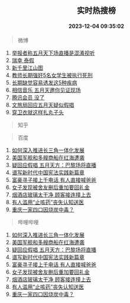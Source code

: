 <div align="center"><h2>实时热搜榜</h2><h4>2023-12-04 09:35:02</h4></div>

> 微博  

1. [举报者称五月天下场直播是混淆视听](https://s.weibo.com/weibo?q=%23%E4%B8%BE%E6%8A%A5%E8%80%85%E7%A7%B0%E4%BA%94%E6%9C%88%E5%A4%A9%E4%B8%8B%E5%9C%BA%E7%9B%B4%E6%92%AD%E6%98%AF%E6%B7%B7%E6%B7%86%E8%A7%86%E5%90%AC%23&t=31&band_rank=1&Refer=top)<br />
2. [瑞幸 泰假](https://s.weibo.com/weibo?q=%E7%91%9E%E5%B9%B8%20%E6%B3%B0%E5%81%87&t=31&band_rank=2&Refer=top)<br />
3. [新千里江山图](https://s.weibo.com/weibo?q=%23%E6%96%B0%E5%8D%83%E9%87%8C%E6%B1%9F%E5%B1%B1%E5%9B%BE%23&t=31&band_rank=3&Refer=top)<br />
4. [教师长期强奸5名女学生被执行死刑](https://s.weibo.com/weibo?q=%23%E6%95%99%E5%B8%88%E9%95%BF%E6%9C%9F%E5%BC%BA%E5%A5%B85%E5%90%8D%E5%A5%B3%E5%AD%A6%E7%94%9F%E8%A2%AB%E6%89%A7%E8%A1%8C%E6%AD%BB%E5%88%91%23&t=31&band_rank=4&Refer=top)<br />
5. [长期缺觉容易诱发这5种疾病](https://s.weibo.com/weibo?q=%23%E9%95%BF%E6%9C%9F%E7%BC%BA%E8%A7%89%E5%AE%B9%E6%98%93%E8%AF%B1%E5%8F%91%E8%BF%995%E7%A7%8D%E7%96%BE%E7%97%85%23&t=31&band_rank=5&Refer=top)<br />
6. [相信音乐 五月天邀你见证现场](https://s.weibo.com/weibo?q=%E7%9B%B8%E4%BF%A1%E9%9F%B3%E4%B9%90%20%E4%BA%94%E6%9C%88%E5%A4%A9%E9%82%80%E4%BD%A0%E8%A7%81%E8%AF%81%E7%8E%B0%E5%9C%BA&t=31&band_rank=6&Refer=top)<br />
7. [腾讯会员 没了](https://s.weibo.com/weibo?q=%E8%85%BE%E8%AE%AF%E4%BC%9A%E5%91%98%20%E6%B2%A1%E4%BA%86&t=31&band_rank=7&Refer=top)<br />
8. [文旅局回应五月天疑似假唱](https://s.weibo.com/weibo?q=%23%E6%96%87%E6%97%85%E5%B1%80%E5%9B%9E%E5%BA%94%E4%BA%94%E6%9C%88%E5%A4%A9%E7%96%91%E4%BC%BC%E5%81%87%E5%94%B1%23&t=31&band_rank=8&Refer=top)<br />
9. [穿卫衣就这样扎丸子头](https://s.weibo.com/weibo?q=%E7%A9%BF%E5%8D%AB%E8%A1%A3%E5%B0%B1%E8%BF%99%E6%A0%B7%E6%89%8E%E4%B8%B8%E5%AD%90%E5%A4%B4&t=31&band_rank=9&Refer=top)<br />

> 知乎  


> 百度  

1. [如何深入推进长三角一体化发展](https://www.baidu.com/s?wd=%E5%A6%82%E4%BD%95%E6%B7%B1%E5%85%A5%E6%8E%A8%E8%BF%9B%E9%95%BF%E4%B8%89%E8%A7%92%E4%B8%80%E4%BD%93%E5%8C%96%E5%8F%91%E5%B1%95&sa=fyb_news&rsv_dl=fyb_news)<br />
2. [美国军舰和多艘商船在红海遭袭](https://www.baidu.com/s?wd=%E7%BE%8E%E5%9B%BD%E5%86%9B%E8%88%B0%E5%92%8C%E5%A4%9A%E8%89%98%E5%95%86%E8%88%B9%E5%9C%A8%E7%BA%A2%E6%B5%B7%E9%81%AD%E8%A2%AD&sa=fyb_news&rsv_dl=fyb_news)<br />
3. [疑回应假唱 五月天方：巴黎场将直播](https://www.baidu.com/s?wd=%E7%96%91%E5%9B%9E%E5%BA%94%E5%81%87%E5%94%B1+%E4%BA%94%E6%9C%88%E5%A4%A9%E6%96%B9%EF%BC%9A%E5%B7%B4%E9%BB%8E%E5%9C%BA%E5%B0%86%E7%9B%B4%E6%92%AD&sa=fyb_news&rsv_dl=fyb_news)<br />
4. [谱写新时代中国宪法实践新篇章](https://www.baidu.com/s?wd=%E8%B0%B1%E5%86%99%E6%96%B0%E6%97%B6%E4%BB%A3%E4%B8%AD%E5%9B%BD%E5%AE%AA%E6%B3%95%E5%AE%9E%E8%B7%B5%E6%96%B0%E7%AF%87%E7%AB%A0&sa=fyb_news&rsv_dl=fyb_news)<br />
5. [富豪寻子接上千电话 有人直接喊爸爸](https://www.baidu.com/s?wd=%E5%AF%8C%E8%B1%AA%E5%AF%BB%E5%AD%90%E6%8E%A5%E4%B8%8A%E5%8D%83%E7%94%B5%E8%AF%9D+%E6%9C%89%E4%BA%BA%E7%9B%B4%E6%8E%A5%E5%96%8A%E7%88%B8%E7%88%B8&sa=fyb_news&rsv_dl=fyb_news)<br />
6. [女子发现被舍友删后重加要回礼金](https://www.baidu.com/s?wd=%E5%A5%B3%E5%AD%90%E5%8F%91%E7%8E%B0%E8%A2%AB%E8%88%8D%E5%8F%8B%E5%88%A0%E5%90%8E%E9%87%8D%E5%8A%A0%E8%A6%81%E5%9B%9E%E7%A4%BC%E9%87%91&sa=fyb_news&rsv_dl=fyb_news)<br />
7. [烟酒店玻璃太干净 顾客接连撞上去](https://www.baidu.com/s?wd=%E7%83%9F%E9%85%92%E5%BA%97%E7%8E%BB%E7%92%83%E5%A4%AA%E5%B9%B2%E5%87%80+%E9%A1%BE%E5%AE%A2%E6%8E%A5%E8%BF%9E%E6%92%9E%E4%B8%8A%E5%8E%BB&sa=fyb_news&rsv_dl=fyb_news)<br />
8. [有人滥用“止咳药”丧失认知送医](https://www.baidu.com/s?wd=%E6%9C%89%E4%BA%BA%E6%BB%A5%E7%94%A8%E2%80%9C%E6%AD%A2%E5%92%B3%E8%8D%AF%E2%80%9D%E4%B8%A7%E5%A4%B1%E8%AE%A4%E7%9F%A5%E9%80%81%E5%8C%BB&sa=fyb_news&rsv_dl=fyb_news)<br />
9. [重庆一家四口因烧炭中毒？](https://www.baidu.com/s?wd=%E9%87%8D%E5%BA%86%E4%B8%80%E5%AE%B6%E5%9B%9B%E5%8F%A3%E5%9B%A0%E7%83%A7%E7%82%AD%E4%B8%AD%E6%AF%92%EF%BC%9F&sa=fyb_news&rsv_dl=fyb_news)<br />

> 哔哩哔哩  

1. [如何深入推进长三角一体化发展](https://www.baidu.com/s?wd=%E5%A6%82%E4%BD%95%E6%B7%B1%E5%85%A5%E6%8E%A8%E8%BF%9B%E9%95%BF%E4%B8%89%E8%A7%92%E4%B8%80%E4%BD%93%E5%8C%96%E5%8F%91%E5%B1%95&sa=fyb_news&rsv_dl=fyb_news)<br />
2. [美国军舰和多艘商船在红海遭袭](https://www.baidu.com/s?wd=%E7%BE%8E%E5%9B%BD%E5%86%9B%E8%88%B0%E5%92%8C%E5%A4%9A%E8%89%98%E5%95%86%E8%88%B9%E5%9C%A8%E7%BA%A2%E6%B5%B7%E9%81%AD%E8%A2%AD&sa=fyb_news&rsv_dl=fyb_news)<br />
3. [疑回应假唱 五月天方：巴黎场将直播](https://www.baidu.com/s?wd=%E7%96%91%E5%9B%9E%E5%BA%94%E5%81%87%E5%94%B1+%E4%BA%94%E6%9C%88%E5%A4%A9%E6%96%B9%EF%BC%9A%E5%B7%B4%E9%BB%8E%E5%9C%BA%E5%B0%86%E7%9B%B4%E6%92%AD&sa=fyb_news&rsv_dl=fyb_news)<br />
4. [谱写新时代中国宪法实践新篇章](https://www.baidu.com/s?wd=%E8%B0%B1%E5%86%99%E6%96%B0%E6%97%B6%E4%BB%A3%E4%B8%AD%E5%9B%BD%E5%AE%AA%E6%B3%95%E5%AE%9E%E8%B7%B5%E6%96%B0%E7%AF%87%E7%AB%A0&sa=fyb_news&rsv_dl=fyb_news)<br />
5. [富豪寻子接上千电话 有人直接喊爸爸](https://www.baidu.com/s?wd=%E5%AF%8C%E8%B1%AA%E5%AF%BB%E5%AD%90%E6%8E%A5%E4%B8%8A%E5%8D%83%E7%94%B5%E8%AF%9D+%E6%9C%89%E4%BA%BA%E7%9B%B4%E6%8E%A5%E5%96%8A%E7%88%B8%E7%88%B8&sa=fyb_news&rsv_dl=fyb_news)<br />
6. [女子发现被舍友删后重加要回礼金](https://www.baidu.com/s?wd=%E5%A5%B3%E5%AD%90%E5%8F%91%E7%8E%B0%E8%A2%AB%E8%88%8D%E5%8F%8B%E5%88%A0%E5%90%8E%E9%87%8D%E5%8A%A0%E8%A6%81%E5%9B%9E%E7%A4%BC%E9%87%91&sa=fyb_news&rsv_dl=fyb_news)<br />
7. [烟酒店玻璃太干净 顾客接连撞上去](https://www.baidu.com/s?wd=%E7%83%9F%E9%85%92%E5%BA%97%E7%8E%BB%E7%92%83%E5%A4%AA%E5%B9%B2%E5%87%80+%E9%A1%BE%E5%AE%A2%E6%8E%A5%E8%BF%9E%E6%92%9E%E4%B8%8A%E5%8E%BB&sa=fyb_news&rsv_dl=fyb_news)<br />
8. [有人滥用“止咳药”丧失认知送医](https://www.baidu.com/s?wd=%E6%9C%89%E4%BA%BA%E6%BB%A5%E7%94%A8%E2%80%9C%E6%AD%A2%E5%92%B3%E8%8D%AF%E2%80%9D%E4%B8%A7%E5%A4%B1%E8%AE%A4%E7%9F%A5%E9%80%81%E5%8C%BB&sa=fyb_news&rsv_dl=fyb_news)<br />
9. [重庆一家四口因烧炭中毒？](https://www.baidu.com/s?wd=%E9%87%8D%E5%BA%86%E4%B8%80%E5%AE%B6%E5%9B%9B%E5%8F%A3%E5%9B%A0%E7%83%A7%E7%82%AD%E4%B8%AD%E6%AF%92%EF%BC%9F&sa=fyb_news&rsv_dl=fyb_news)<br />
